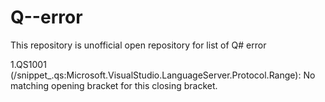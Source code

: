 # Q--error
This repository is unofficial open repository for list of Q# error 

1.QS1001 (/snippet_.qs:Microsoft.VisualStudio.LanguageServer.Protocol.Range): No matching opening bracket for this closing bracket.

